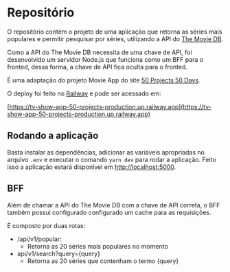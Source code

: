 # Repositório

O repositório contém o projeto de uma aplicação que retorna as séries mais populares e permitir pesquisar por séries, utilizando a API do [The Movie DB](https://developers.themoviedb.org/3).

Como a API do The Movie DB necessita de uma chave de API, foi desenvolvido um servidor Node.js que funciona como um BFF para o fronted, dessa forma, a chave de API fica oculta para o fronted.

É uma adaptação do projeto Movie App do site [50 Projects 50 Days](https://50projects50days.com).

O deploy foi feito no [Railway](https://railway.app) e pode ser acessado em:

[https://tv-show-app-50-projects-production.up.railway.app](https://tv-show-app-50-projects-production.up.railway.app)

## Rodando a aplicação

Basta instalar as dependências, adicionar as variáveis apropriadas no arquivo `.env` e executar o comando `yarn dev` para rodar a aplicação. Feito isso a aplicação estará disponível em [http://localhost:5000](http://localhost:5000).

## BFF

Além de chamar a API do The Movie DB com a chave de API correta, o BFF também possui configurado configurado um cache para as requisições.

É composto por duas rotas:

- /api/v1/popular:
  - Retorna as 20 séries mais populares no momento
- api/v1/search?query={query}
  - Retorna as 20 séries que contenham o termo {query}
